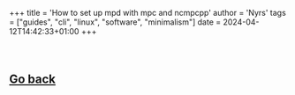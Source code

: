 +++
title = 'How to set up mpd with mpc and ncmpcpp'
author = 'Nyrs'
tags = ["guides", "cli", "linux", "software", "minimalism"]
date = 2024-04-12T14:42:33+01:00
+++

####


&nbsp;
&nbsp;
## [Go back](/posts/postsintro)
